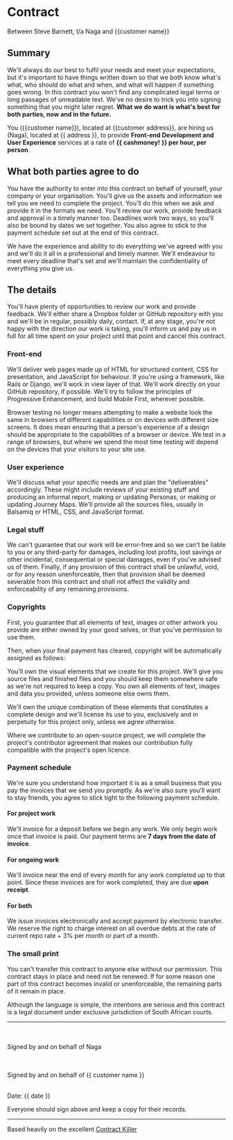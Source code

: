 # Contract

Between Steve Barnett, t/a Naga
and {{customer name}}

## Summary

We'll always do our best to fulfil your needs and meet your expectations, but it's important to have things written down so that we both know what's what, who should do what and when, and what will happen if something goes wrong. In this contract you won't find any complicated legal terms or long passages of unreadable text. We've no desire to trick you into signing something that you might later regret. **What we do want is what's best for both parties, now and in the future.**

You ({{customer name}}), located at {{customer address}}, are hiring us (Naga), located at {{ address }}, to provide **Front-end Development and User Experience** services at a rate of **{{ cashmoney! }} per hour, per person**.

## What both parties agree to do

You have the authority to enter into this contract on behalf of yourself, your company or your organisation. You'll give us the assets and information we tell you we need to complete the project. You'll do this when we ask and provide it in the formats we need. You'll review our work, provide feedback and approval in a timely manner too. Deadlines work two ways, so you'll also be bound by dates we set together. You also agree to stick to the payment schedule set out at the end of this contract.

We have the experience and ability to do everything we've agreed with you and we'll do it all in a professional and timely manner. We'll endeavour to meet every deadline that's set and we'll maintain the confidentiality of everything you give us.

## The details

You'll have plenty of opportunities to review our work and provide feedback. We'll either share a Dropbox folder or GitHub repository with you and we'll be in regular, possibly daily, contact. If, at any stage, you're not happy with the direction our work is taking, you'll inform us and pay us in full for all time spent on your project until that point and cancel this contract.

### Front-end

We'll deliver web pages made up of HTML for structured content, CSS for presentation, and JavaScript for behaviour. If you're using a framework, like Rails or Django, we'll work in view layer of that. We'll work directly on your GitHub repository, if possible. We'll try to follow the principles of Progressive Enhancement, and build Mobile First, wherever possible.

Browser testing no longer means attempting to make a website look the same in browsers of different capabilities or on devices with different size screens. It does mean ensuring that a person's experience of a design should be appropriate to the capabilities of a browser or device. We test in a range of browsers, but where we spend the most time testing will depend on the devices that your visitors to your site use.

### User experience

We'll discuss what your specific needs are and plan the "deliverables" accordingly. These might include reviews of your existing stuff and producing an informal report, making or updating Personas, or making or updating Journey Maps. We'll provide all the sources files, usually in Balsamiq or HTML, CSS, and JavaScript format.

### Legal stuff

We can't guarantee that our work will be error-free and so we can't be liable to you or any third-party for damages, including lost profits, lost savings or other incidental, consequential or special damages, even if you've advised us of them. Finally, if any provision of this contract shall be unlawful, void, or for any reason unenforceable, then that provision shall be deemed severable from this contract and shall not affect the validity and enforceability of any remaining provisions.

### Copyrights

First, you guarantee that all elements of text, images or other artwork you provide are either owned by your good selves, or that you've permission to use them.

Then, when your final payment has cleared, copyright will be automatically assigned as follows:

You'll own the visual elements that we create for this project. We'll give you source files and finished files and you should keep them somewhere safe as we're not required to keep a copy. You own all elements of text, images and data you provided, unless someone else owns them.

We'll own the unique combination of these elements that constitutes a complete design and we'll license its use to you, exclusively and in perpetuity for this project only, unless we agree otherwise.

Where we contribute to an open-source project, we will complete the project's contributor agreement that makes our contribution fully compatible with the project's open licence.

### Payment schedule

We're sure you understand how important it is as a small business that you pay the invoices that we send you promptly. As we're also sure you'll want to stay friends, you agree to stick tight to the following payment schedule.

#### For project work

We'll invoice for a deposit before we begin any work. We only begin work once that invoice is paid. Our payment terms are **7 days from the date of invoice**.

#### For ongoing work

We'll invoice near the end of every month for any work completed up to that point. Since these invoices are for work completed, they are due **upon receipt**.

#### For both

We issue invoices electronically and accept payment by electronic transfer. We reserve the right to charge interest on all overdue debts at the rate of current repo rate + 3% per month or part of a month.

### The small print

You can't transfer this contract to anyone else without our permission. This contract stays in place and need not be renewed. If for some reason one part of this contract becomes invalid or unenforceable, the remaining parts of it remain in place.

Although the language is simple, the intentions are serious and this contract is a legal document under exclusive jurisdiction of South African courts.

---

<br /><br />
Signed by and on behalf of Naga

<br /><br />
Signed by and on behalf of {{ customer name }}

<br />
Date: {{ date }}

Everyone should sign above and keep a copy for their records.

---

Based heavily on the excellent [Contract Killer](https://gist.github.com/malarkey/4031110)
